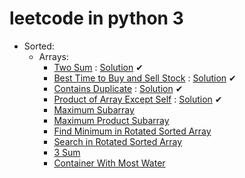 # leetcode in python 3

- Sorted:
  - Arrays:
    - <a href='https://leetcode.com/problems/two-sum/'>Two Sum</a> : <a href='https://github.com/MikeFerko/leetcode/blob/master/Array/twoSum.py'>Solution</a> ✔
    - <a href='https://leetcode.com/problems/best-time-to-buy-and-sell-stock/'>Best Time to Buy and Sell Stock</a> : <a href='https://github.com/MikeFerko/leetcode/blob/master/Array/bestTimeToBuyAndSellStock.py'>Solution</a> ✔
    - <a href='https://leetcode.com/problems/contains-duplicate/'>Contains Duplicate</a> : <a href='https://github.com/MikeFerko/leetcode/blob/master/Array/containsDuplicate.py'>Solution</a> ✔
    - <a href='https://leetcode.com/problems/product-of-array-except-self/'>Product of Array Except Self</a> : <a href='https://github.com/MikeFerko/leetcode/blob/master/Array/productOfArrayExceptSelf.py'>Solution</a> ✔
    - <a href='https://leetcode.com/problems/maximum-subarray/'>Maximum Subarray</a>
    - <a href='https://leetcode.com/problems/maximum-product-subarray/'>Maximum Product Subarray</a>
    - <a href='https://leetcode.com/problems/find-minimum-in-rotated-sorted-array/'>Find Minimum in Rotated Sorted Array</a>
    - <a href='https://leetcode.com/problems/search-in-rotated-sorted-array/'>Search in Rotated Sorted Array</a>
    - <a href='https://leetcode.com/problems/3sum/'>3 Sum</a>
    - <a href='https://leetcode.com/problems/container-with-most-water/'>Container With Most Water</a>

